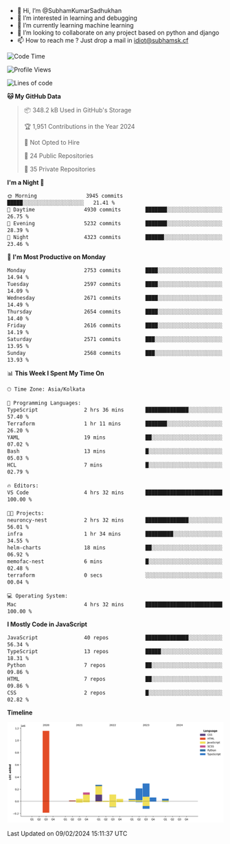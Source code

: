 - 👋 Hi, I’m @SubhamKumarSadhukhan
- 👀 I’m interested in learning and debugging
- 🌱 I’m currently learning machine learning
- 💞️ I’m looking to collaborate on any project based on python and django
- 📫 How to reach me ?
      Just drop a mail in idiot@subhamsk.cf

<!---
SubhamKumarSadhukhan/SubhamKumarSadhukhan is a ✨ special ✨ repository because its `README.md` (this file) appears on your GitHub profile.
You can click the Preview link to take a look at your changes.
--->


<!--START_SECTION:waka-->
![Code Time](http://img.shields.io/badge/Code%20Time-1%2C926%20hrs%2010%20mins-blue)

![Profile Views](http://img.shields.io/badge/Profile%20Views-0-blue)

![Lines of code](https://img.shields.io/badge/From%20Hello%20World%20I%27ve%20Written-2.4%20million%20lines%20of%20code-blue)

**🐱 My GitHub Data** 

> 📦 348.2 kB Used in GitHub's Storage 
 > 
> 🏆 1,951 Contributions in the Year 2024
 > 
> 🚫 Not Opted to Hire
 > 
> 📜 24 Public Repositories 
 > 
> 🔑 35 Private Repositories 
 > 
**I'm a Night 🦉** 

```text
🌞 Morning                3945 commits        █████░░░░░░░░░░░░░░░░░░░░   21.41 % 
🌆 Daytime                4930 commits        ███████░░░░░░░░░░░░░░░░░░   26.75 % 
🌃 Evening                5232 commits        ███████░░░░░░░░░░░░░░░░░░   28.39 % 
🌙 Night                  4323 commits        ██████░░░░░░░░░░░░░░░░░░░   23.46 % 
```
📅 **I'm Most Productive on Monday** 

```text
Monday                   2753 commits        ████░░░░░░░░░░░░░░░░░░░░░   14.94 % 
Tuesday                  2597 commits        ████░░░░░░░░░░░░░░░░░░░░░   14.09 % 
Wednesday                2671 commits        ████░░░░░░░░░░░░░░░░░░░░░   14.49 % 
Thursday                 2654 commits        ████░░░░░░░░░░░░░░░░░░░░░   14.40 % 
Friday                   2616 commits        ████░░░░░░░░░░░░░░░░░░░░░   14.19 % 
Saturday                 2571 commits        ███░░░░░░░░░░░░░░░░░░░░░░   13.95 % 
Sunday                   2568 commits        ███░░░░░░░░░░░░░░░░░░░░░░   13.93 % 
```


📊 **This Week I Spent My Time On** 

```text
🕑︎ Time Zone: Asia/Kolkata

💬 Programming Languages: 
TypeScript               2 hrs 36 mins       ██████████████░░░░░░░░░░░   57.40 % 
Terraform                1 hr 11 mins        ███████░░░░░░░░░░░░░░░░░░   26.20 % 
YAML                     19 mins             ██░░░░░░░░░░░░░░░░░░░░░░░   07.02 % 
Bash                     13 mins             █░░░░░░░░░░░░░░░░░░░░░░░░   05.03 % 
HCL                      7 mins              █░░░░░░░░░░░░░░░░░░░░░░░░   02.79 % 

🔥 Editors: 
VS Code                  4 hrs 32 mins       █████████████████████████   100.00 % 

🐱‍💻 Projects: 
neuroncy-nest            2 hrs 32 mins       ██████████████░░░░░░░░░░░   56.01 % 
infra                    1 hr 34 mins        █████████░░░░░░░░░░░░░░░░   34.55 % 
helm-charts              18 mins             ██░░░░░░░░░░░░░░░░░░░░░░░   06.92 % 
memofac-nest             6 mins              █░░░░░░░░░░░░░░░░░░░░░░░░   02.48 % 
terraform                0 secs              ░░░░░░░░░░░░░░░░░░░░░░░░░   00.04 % 

💻 Operating System: 
Mac                      4 hrs 32 mins       █████████████████████████   100.00 % 
```

**I Mostly Code in JavaScript** 

```text
JavaScript               40 repos            ██████████████░░░░░░░░░░░   56.34 % 
TypeScript               13 repos            █████░░░░░░░░░░░░░░░░░░░░   18.31 % 
Python                   7 repos             ██░░░░░░░░░░░░░░░░░░░░░░░   09.86 % 
HTML                     7 repos             ██░░░░░░░░░░░░░░░░░░░░░░░   09.86 % 
CSS                      2 repos             █░░░░░░░░░░░░░░░░░░░░░░░░   02.82 % 
```



**Timeline**

![Lines of Code chart](https://raw.githubusercontent.com/SubhamKumarSadhukhan/SubhamKumarSadhukhan/main/assets/bar_graph.png)


 Last Updated on 09/02/2024 15:11:37 UTC
<!--END_SECTION:waka-->

